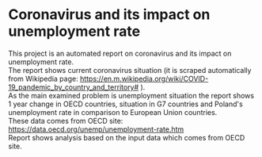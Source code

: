 # Coronavirus and its impact on unemployment rate

This project is an automated report on coronavirus and its impact on unemployment rate. \
The report shows current coronavirus situation (it is scraped automatically from Wikipedia page: https://en.m.wikipedia.org/wiki/COVID-19_pandemic_by_country_and_territory# ). \
As the main examined problem is unemployment situation the report shows 1 year change in OECD countries, situation in G7 countries and Poland's unemployment rate in comparison to European Union countries.\
These data comes from OECD site: https://data.oecd.org/unemp/unemployment-rate.htm \
Report shows analysis based on the input data which comes from OECD site. 
